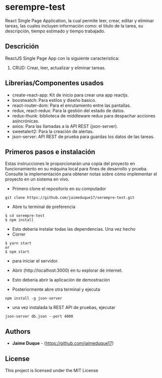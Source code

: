 # serempre-test
React Single Page Application, la cual permite leer, crear, editar y eliminar tareas, las cuales incluyen información como: el titulo de la tarea, su descripción, tiempo estimado y tiempo trabajado.

## Descrición
ReactJS Single Page App con la siguiente caracteristica:
1. CRUD: Crear, leer, actualizar y eliminar tareas. 


## Librerias/Componentes usados
* create-react-app: Kit de inicio para crear una app reactjs.
* boostwatch: Para estilos y diseño basico.
* react-router-dom: Para el enrutamiento entre las pantallas.
* redux, react-redux: Para la gestión del estado de datos.
* redux-thunk: biblioteca de middleware redux para despachar acciones asincrónicas.
* axios: Para las llamadas a la API REST (json-server).
* sweetalert2: Para la creación de alertas.
* json-server: API REST de prueba para guardas los datos de las tareas.

## Primeros pasos e instalación
Estas instrucciones le proporcionarán una copia del proyecto en funcionamiento en su máquina local para fines de desarrollo y prueba. Consulte la implementación para obtener notas sobre cómo implementar el proyecto en un sistema en vivo.

* Primero clone el repositorio en su computador
```
git clone https://github.com/jaimeduque17/serempre-test.git
```
* Abre tu terminal de preferencia
```
$ cd serempre-test
$ npm install
```
* Esto debería instalar todas las dependencias. Una vez hecho
* Correr 
``` 
$ yarn start
or
$ npm start
```
* para iniciar el servidor.
* Abrir (http://localhost:3000) en tu explorar de internet. 
* Esto debería abrir la aplicación de demostración

* Posteriormente abre otra terminal y ejecuta
```
npm install -g json-server
```
* una vez instalada la REST API de pruebas, ejecutar
```
json-server db.json --port 4000
```


## Authors
* **Jaime Duque** - (https://github.com/jaimeduque17)

## License
This project is licensed under the MIT License
